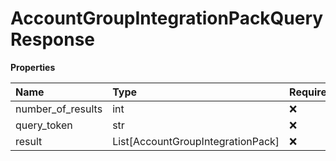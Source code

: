 # AccountGroupIntegrationPackQueryResponse

**Properties**

| Name              | Type                              | Required | Description |
| :---------------- | :-------------------------------- | :------- | :---------- |
| number_of_results | int                               | ❌       |             |
| query_token       | str                               | ❌       |             |
| result            | List[AccountGroupIntegrationPack] | ❌       |             |

